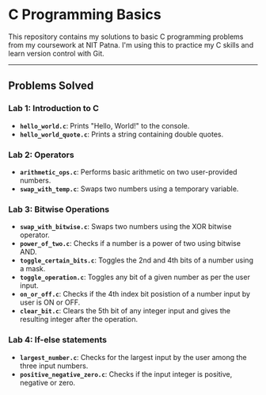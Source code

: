 # C Programming Basics

This repository contains my solutions to basic C programming problems from my coursework at NIT Patna. I'm using this to practice my C skills and learn version control with Git.

---

## Problems Solved

### Lab 1: Introduction to C
* **`hello_world.c`**: Prints "Hello, World!" to the console.
* **`hello_world_quote.c`**: Prints a string containing double quotes.

### Lab 2: Operators
* **`arithmetic_ops.c`**: Performs basic arithmetic on two user-provided numbers.
* **`swap_with_temp.c`**: Swaps two numbers using a temporary variable.

### Lab 3: Bitwise Operations
* **`swap_with_bitwise.c`**: Swaps two numbers using the XOR bitwise operator.
* **`power_of_two.c`**: Checks if a number is a power of two using bitwise AND.
* **`toggle_certain_bits.c`**: Toggles the 2nd and 4th bits of a number using a mask.
* **`toggle_operation.c`**: Toggles any bit of a given number as per the user input.
* **`on_or_off.c`**: Checks if the 4th index bit posistion of a number input by user is ON or OFF.
* **`clear_bit.c`**: Clears the 5th bit of any integer input and gives the resulting integer after the operation.

### Lab 4: If-else statements
* **`largest_number.c`**: Checks for the largest input by the user among the three input numbers.
* **`positive_negative_zero.c`**: Checks if the input integer is positive, negative or zero.

